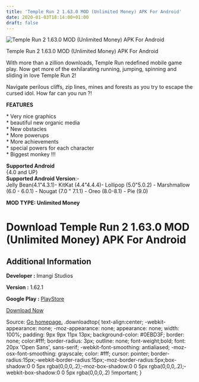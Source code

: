 ```yaml
---
title: 'Temple Run 2 1.63.0 MOD (Unlimited Money) APK For Android'
date: 2020-01-03T18:14:00+01:00
draft: false
---
```


![Temple Run 2 1.63.0 MOD (Unlimited Money) APK For Android](https://i1.wp.com/apkhome.net/wp-content/uploads/2020/01/Temple-Run-2-1.63.0-MOD-Unlimited-Money.png "Temple Run 2 1.63.0 MOD (Unlimited Money) APK For Android")

  

Temple Run 2 1.63.0 MOD (Unlimited Money) APK For Android

With more than a zillion downloads, Temple Run redefined mobile game play. Now get more of the exhilarating running, jumping, spinning and sliding in love Temple Run 2!

Navigate perilous cliffs, zip lines, mines and forests as you try to escape the cursed idol. How far can you run ?!

**FEATURES**

\* Very nice graphics  
\* beautiful new organic media  
\* New obstacles  
\* More powerups  
\* More achievements  
\* special powers for each character  
\* Biggest monkey !!!

**Supported Android**  
{4.0 and UP}  
**Supported Android Version**:-  
Jelly Bean(4.1"4.3.1)- KitKat (4.4"4.4.4)- Lollipop (5.0"5.0.2) - Marshmallow (6.0 - 6.0.1) - Nougat (7.0 " 7.1.1) - Oreo (8.0-8.1) - Pie (9.0)

**MOD TYPE: Unlimited Money**

Download Temple Run 2 1.63.0 MOD (Unlimited Money) APK For Android
==================================================================

Additional Information
----------------------

**Developer :** Imangi Studios

**Version :** 1.62.1

**Google Play :** [PlayStore](https://play.google.com/store/apps/details?id=com.imangi.templerun2)

  

[Download Now](https://store4app.co/post/temple-run-2-1-63-0-mod-unlimited-money-apk-for-android_1578071642)

  
Source: [Go homepage.](https://store4app.co/post/temple-run-2-1-63-0-mod-unlimited-money-apk-for-android_1578071642) .downloadtop{ text-align:center; -webkit-appearance: none; -moz-appearance: none; appearance: none; width: 100%; padding: 9px 9px 11px 13px; background-color: #0EBD3F; border: none; color:#fff; border-radius: 3px; outline: none; font-weight;bold; font: 20px 'Open Sans', sans-serif; -webkit-font-smoothing: antialiased; -moz-osx-font-smoothing: grayscale; color: #fff; cursor: pointer; border-radius:15px;-webkit-border-radius:15px;-moz-border-radius:5px;box-shadow:0 0 5px rgba(0,0,0,.2);-moz-box-shadow:0 0 5px rgba(0,0,0,.2);-webkit-box-shadow:0 0 5px rgba(0,0,0,.2) !important; }